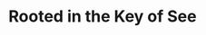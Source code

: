 ---
pid: LLG74
title: Rooted in the Key of See
location_transcription: 
zipcode: '19130'
outside_phl: 
neighborhood: Art Museum,Francisville
age: '15'
age_range: 13-19
instagram: 
image_file_name: LLG_74.jpg
proposal_transcription: 
topic: Environment,Music,Unknown
topic_summary: 0, 0, 0
type: Tree
keywords_other: clocks, time, key, pun
credit: Julia K. Saint-Amour
image_labels: 
twitter: 
facebook: 
permalink: "/monuments/llg74/"
layout: item-page
---